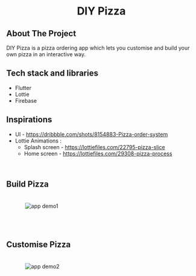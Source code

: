 <p align="center">
  <h1 align="center">DIY Pizza</h1>
</p>

## About The Project

DIY Pizza is a pizza ordering app which lets you customise and build your own pizza in an interactive way.

## Tech stack and libraries
 - Flutter
 - Lottie
 - Firebase

## Inspirations

 - UI - https://dribbble.com/shots/8154883-Pizza-order-system
 - Lottie Animations :
    - Splash screen - https://lottiefiles.com/22795-pizza-slice
    - Home screen - https://lottiefiles.com/29308-pizza-process


<br/>

## Build Pizza
<p style='padding: 20px 50px;'>
 <img src="./assets/demo/build-pizza.gif" alt='app demo1'/>
</p>

<br/>

##  Customise Pizza
<p style='padding: 20px 50px;'>
 <img src="./assets/demo/customize-pizza.gif" alt='app demo2'/>
</p>

